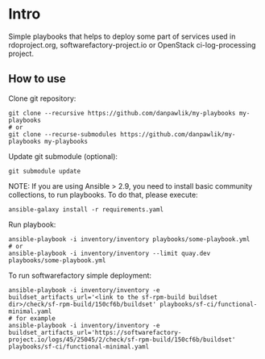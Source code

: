 # Intro

Simple playbooks that helps to deploy some part of services
used in rdoproject.org, softwarefactory-project.io or
OpenStack ci-log-processing project.

## How to use

Clone git repository:

```shell
git clone --recursive https://github.com/danpawlik/my-playbooks my-playbooks
# or
git clone --recurse-submodules https://github.com/danpawlik/my-playbooks my-playbooks
```

Update git submodule (optional):

```shell
git submodule update
```

NOTE:
If you are using Ansible > 2.9, you need to install basic community collections,
to run playbooks. To do that, please execute:

```shell
ansible-galaxy install -r requirements.yaml
```

Run playbook:

```shell
ansible-playbook -i inventory/inventory playbooks/some-playbook.yml
# or
ansible-playbook -i inventory/inventory --limit quay.dev playbooks/some-playbook.yml
```

To run softwarefactory simple deployment:

```shell
ansible-playbook -i inventory/inventory -e buildset_artifacts_url='<link to the sf-rpm-build buildset dir>/check/sf-rpm-build/150cf6b/buildset' playbooks/sf-ci/functional-minimal.yaml
# for example
ansible-playbook -i inventory/inventory -e buildset_artifacts_url='https://softwarefactory-project.io/logs/45/25045/2/check/sf-rpm-build/150cf6b/buildset' playbooks/sf-ci/functional-minimal.yaml
```
